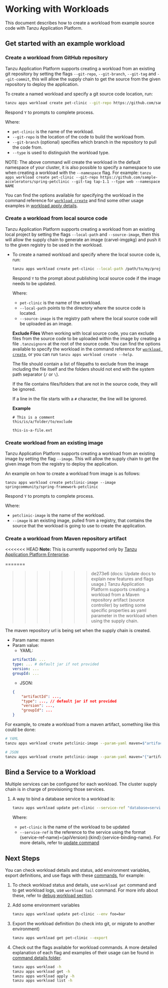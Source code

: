 # Working with Workloads

This document describes how to create a workload from example source code with Tanzu Application Platform.

## <a id="get-started"></a> Get started with an example workload

### <a id="workload-git"></a> Create a workload from GitHub repository

Tanzu Application Platform supports creating a workload from an existing git repository by setting the flags `--git-repo`, `--git-branch`, `--git-tag` and `--git-commit`, this will allow the supply chain to get the source from the given repository to deploy the application.

To create a named workload and specify a git source code location, run:

 ```bash
tanzu apps workload create pet-clinic --git-repo https://github.com/sample-accelerators/spring-petclinic --git-tag tap-1.1 --type web  
```

Respond `Y` to prompts to complete process.

Where:

- `pet-clinic` is the name of the workload.
- `--git-repo` is the location of the code to build the workload from.
- `--git-branch` (optional) specifies which branch in the repository to pull the code from.
- `--type` is used to distinguish the workload type.

NOTE: The above command will create the workload in the default namespace of your cluster, it is also possible to specify a namespace to use when creating a workload with the `--namespace` flag. For example: `tanzu apps workload create pet-clinic --git-repo https://github.com/sample-accelerators/spring-petclinic --git-tag tap-1.1 --type web --namespace NAME`

You can find the options available for specifying the workload in the command reference for [`workload create`](command-reference/tanzu_apps_workload_create.md) and find some other usage examples in [workload apply details](./command-reference/commands-details/workload_create_update_apply.md).

### <a id="workload-local-source"></a> Create a workload from local source code

Tanzu Application Platform supports creating a workload from an existing local project by setting the flags `--local-path` and `--source-image`, then this will allow the supply chain to generate an image (carvel-imgpkg) and push it to the given registry to be used in the workload.

- To create a named workload and specify where the local source code is, run:

    ```bash
    tanzu apps workload create pet-clinic --local-path /path/to/my/project --source-image springio/petclinic
    ```

    Respond `Y` to the prompt about publishing local source code if the image needs to be updated.

    Where:

    - `pet-clinic` is the name of the workload.
    - `--local-path` points to the directory where the source code is located.
    - `--source-image` is the registry path where the local source code will be uploaded as an image.

    **Exclude Files**
    When working with local source code, you can exclude files from the source code to be uploaded within the image by creating a file `.tanzuignore` at the root of the source code. You can find the options available to specify the workload in the command reference for [`workload create`](command-reference/tanzu_apps_workload_create.md), or you can run `tanzu apps workload create --help`.
    
    The file should contain a list of filepaths to exclude from the image including the file itself and the folders should not end with the system path separator (`/` or `\`).

    If the file contains files/folders that are not in the source code, they will be ignored.

    If a line in the file starts with a `#` character, the line will be ignored.

    **Example**

    ```
    # This is a comment
    this/is/a/folder/to/exclude

    this-is-a-file.ext
    ```

### <a id="workload-image"></a> Create workload from an existing image

Tanzu Application Platform supports creating a workload from an existing image by setting the flag `--image`. This will allow the supply chain to get the given image from the registry to deploy the application.

An example on how to create a workload from image is as follows:

```console
tanzu apps workload create petclinic-image --image springcommunity/spring-framework-petclinic
```

Respond `Y` to prompts to complete process.

 Where:

- `petclinic-image` is the name of the workload.
- `--image` is an existing image, pulled from a registry, that contains the source that the workload is going to use to create the application.

<!-- -->
### <a id="workload-maven"></a> Create a workload from Maven repository artifact

<<<<<<< HEAD
**Note:** This is currently supported only by [Tanzu Application Platform Enterprise](https://docs.vmware.com/en/VMware-Tanzu-Application-Platform/index.html).

=======
>>>>>>> de273e6 (docs: Update docs to explain new features and flags usage.)
Tanzu Application Platform supports creating a workload from a Maven repository artifact (source controller) by setting some specific properties as yaml parameter in the workload when using the supply chain.

The maven repository url is being set when the supply chain is created.

- Param name: maven
- Param value:
    - YAML:
    ```yaml
    artifactId: ...
    type: ... # default jar if not provided
    version: ...
    groupId: ...

    ``` 
    - JSON: 
    ```json
    {
        "artifactId": ...,
        "type": ..., // default jar if not provided
        "version": ...,
        "groupId": ...
    }
    ```

For example, to create a workload from a maven artifact, something like this could be done:

```bash
# YAML
tanzu apps workload create petclinic-image --param-yaml maven=$"artifactId:hello-world\ntype: jar\nversion: 0.0.1\ngroupId: carto.run"

# JSON
tanzu apps workload create petclinic-image --param-yaml maven="{"artifactId":"hello-world", "type": "jar", "version": "0.0.1", "groupId": "carto.run"}"
```

## <a id='service-binding'></a> Bind a Service to a Workload

Multiple services can be configured for each workload. The cluster supply chain is in charge of provisioning those services.

1. A way to bind a database service to a workload is:

    ```sh
    tanzu apps workload update pet-clinic --service-ref "database=services.tanzu.vmware.com/v1alpha1:MySQL:my-prod-db"
    ```

    Where:

    + `pet-clinic` is the name of the workload to be updated
    + `--service-ref` is the reference to the service using the format {service-ref-name}={apiVersion}:{kind}:{service-binding-name}. For more details, refer to [update command](command-reference/tanzu_apps_workload_update.md#update-options)

## <a id='next-steps'></a> Next Steps

You can check workload details and status, add environment variables, export definitions, and use flags with these [commands](command-reference.md), for example:

1. To check workload status and details, use `workload get` command and to get workload logs, use `workload tail` command. For more info about these, refer to [debug workload section](debug-workload.md).

2. Add some environment variables

    ```bash
    tanzu apps workload update pet-clinic --env foo=bar
    ```

3. Export the workload definition (to check into git, or migrate to another environment)

    ```bash
    tanzu apps workload get pet-clinic --export
    ```

4. Check out the flags available for workload commands. A more detailed explanation of each flag and examples of their usage can be found in [command details folder](./command-reference/commands-details/).

    ```bash
    tanzu apps workload -h
    tanzu apps workload get -h
    tanzu apps workload apply -h
    tanzu apps workload list -h
    ```
